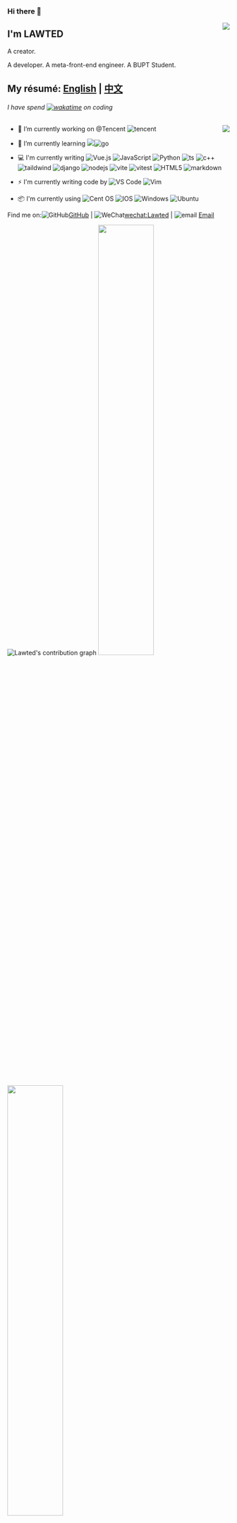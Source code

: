 ### Hi there 👋

<img align="right" src="https://github-readme-stats.vercel.app/api?username=LAWTED&show_icons=true&title_color=ffffff&icon_color=bb2acf&text_color=daf7dc&bg_color=151515" />

## I'm **LAWTED**

<p>A creator. </p>A developer. A meta-front-end engineer. A BUPT Student. 

## My résumé: [English](https://github.com/LAWTED/resume/blob/master/README.md) | [中文](https://github.com/LAWTED/resume/blob/master/README_zh.md)
###### I have spend [![wakatime](https://wakatime.com/badge/user/b538f533-3e8c-4b7b-ab49-7aab7771d31c.svg)](https://wakatime.com/@b538f533-3e8c-4b7b-ab49-7aab7771d31c) on coding


<img align="right" src="https://github-readme-stats.vercel.app/api/top-langs/?username=LAWTED&layout=compact&exclude_repo=sumy7.github.io&title_color=ffffff&icon_color=bb2acf&text_color=daf7dc&bg_color=151515" />

- 🔭 I’m currently working on @Tencent ![tencent](https://api.iconify.design/icon-park:tencent-qq.svg)
- 🌱 I’m currently learning ![](https://api.iconify.design/vscode-icons:file-type-typescript-official.svg)![go](https://api.iconify.design/logos:go.svg)
- 💻 I'm currently writing ![Vue.js](https://api.iconify.design/logos:vue.svg) ![JavaScript](https://api.iconify.design/logos:javascript.svg) ![Python](https://api.iconify.design/logos:python.svg) ![ts](https://api.iconify.design/logos:typescript-icon.svg) ![c++](https://api.iconify.design/logos:c-plusplus.svg)![taildwind](https://api.iconify.design/logos:tailwindcss-icon.svg) ![django](https://api.iconify.design/logos:django-icon.svg) ![nodejs](https://api.iconify.design/logos:nodejs-icon.svg) ![vite](https://api.iconify.design/logos:vitejs.svg) ![vitest](https://api.iconify.design/logos:vitest.svg) ![HTML5](https://api.iconify.design/logos:html-5.svg) ![markdown](https://api.iconify.design/logos:markdown.svg)




- ⚡ I'm currently writing code by ![VS Code](https://api.iconify.design/logos:visual-studio-code.svg) ![Vim](https://api.iconify.design/logos:vim.svg)
- :package: I'm currently using ![Cent OS](https://api.iconify.design/logos:centos-icon.svg) ![IOS](https://api.iconify.design/logos:ios.svg) ![Windows](https://api.iconify.design/logos:microsoft-windows.svg) ![Ubuntu](https://api.iconify.design/logos:ubuntu.svg)


Find me on:![GitHub](https://api.iconify.design/fa6-brands:github.svg)[GitHub](https://github.com/LAWTED) | ![WeChat](https://api.iconify.design/ic:baseline-wechat.svg)[wechat:Lawted]() | ![email](https://api.iconify.design/fxemoji:email.svg) [Email](mailto:wmz@bupt.edu.cn)


![Lawted's contribution graph](https://activity-graph.herokuapp.com/graph?username=LAWTED&theme=react-dark)
<img src="https://user-images.githubusercontent.com/56634309/155322762-c0819ee4-864c-4fb4-bfdd-42ff716966d8.gif" width="50%"><img src="https://user-images.githubusercontent.com/56634309/155669771-831ea527-7f7a-41d0-828a-f65836719568.gif" width="50%">

# LEETCODE Rank ![](https://leetcode-badge.haozibi.dev/v1cn/ranking/lawted.svg)  ![](https://leetcode-badge.haozibi.dev/v1cn/solved/lawted.svg) ![](https://leetcode-badge.haozibi.dev/v1cn/accepted-rate/lawted.svg)
![](https://stats.justsong.cn/api/leetcode?username=lawted&cn=true&theme=dark)
![](https://leetcode-badge.haozibi.dev/v1cn/chart/submission-calendar/lawted.svg)

